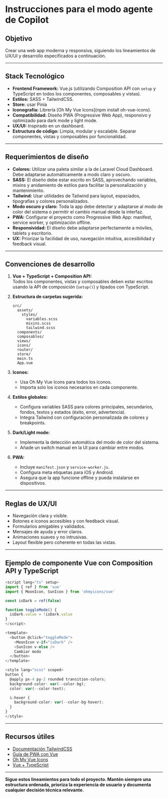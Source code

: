 # Instrucciones para el modo agente de Copilot

## Objetivo

Crear una web app moderna y responsiva, siguiendo los lineamientos de UX/UI y desarrollo especificados a continuación.

---

## Stack Tecnológico

- **Frontend Framework:** Vue.js (utilizando Composition API con `setup` y TypeScript en todos los componentes, composables y vistas).
- **Estilos:** SASS + TailwindCSS.
- **Store:** usar Pinia 
- **Iconografía:** Librería [Oh My Vue Icons](npm install oh-vue-icons).
- **Compatibilidad:** Diseño PWA (Progressive Web App), responsivo y optimizado para dark mode y light mode.
- **UX/UI:** Inspirado en un dashboard.
- **Estructura de código:** Limpia, modular y escalable. Separar componentes, vistas y composables por funcionalidad.

---

## Requerimientos de diseño

- **Colores:** Utilizar una paleta similar a la de Laravel Cloud Dashboard. Debe adaptarse automáticamente a modo claro y oscuro.
- **SASS:** El diseño debe estar escrito en SASS, aprovechando variables, mixins y anidamiento de estilos para facilitar la personalización y mantenimiento.
- **Tailwind:** Usar utilidades de Tailwind para layout, espaciados, tipografías y colores personalizados.
- **Modo oscuro y claro:** Toda la app debe detectar y adaptarse al modo de color del sistema o permitir el cambio manual desde la interfaz.
- **PWA:** Configurar el proyecto como Progressive Web App: manifest, service worker, y optimización offline.
- **Responsividad:** El diseño debe adaptarse perfectamente a móviles, tablets y escritorio.
- **UX:** Priorizar la facilidad de uso, navegación intuitiva, accesibilidad y feedback visual.

---

## Convenciones de desarrollo

1. **Vue + TypeScript + Composition API:**  
   Todos los componentes, vistas y composables deben estar escritos usando la API de composición (`setup()`) y tipados con TypeScript.

2. **Estructura de carpetas sugerida:**
   ```
   src/
     assets/
       styles/
         variables.scss
         mixins.scss
         tailwind.scss
     components/
     composables/
     views/
     icons/
     router/
     store/
     main.ts
     App.vue
   ```

3. **Iconos:**
   - Usa Oh My Vue Icons para todos los iconos.
   - Importa solo los iconos necesarios en cada componente.

4. **Estilos globales:**
   - Configura variables SASS para colores principales, secundarios, fondos, textos y estados (éxito, error, advertencia).
   - Integra Tailwind con configuración personalizada de colores y breakpoints.

5. **Dark/Light mode:**
   - Implementa la detección automática del modo de color del sistema.
   - Añade un switch manual en la UI para cambiar entre modos.

6. **PWA:**
   - Incluye `manifest.json` y `service-worker.js`.
   - Configura meta etiquetas para iOS y Android.
   - Asegura que la app funcione offline y pueda instalarse en dispositivos.

---

## Reglas de UX/UI

- Navegación clara y visible.
- Botones e iconos accesibles y con feedback visual.
- Formularios amigables y validados.
- Mensajes de ayuda y error claros.
- Animaciones suaves y no intrusivas.
- Layout flexible pero coherente en todas las vistas.

---

## Ejemplo de componente Vue con Composition API y TypeScript

```typescript
<script lang="ts" setup>
import { ref } from 'vue'
import { MoonIcon, SunIcon } from 'ohmyicons/vue'

const isDark = ref(false)

function toggleMode() {
  isDark.value = !isDark.value
}
</script>

<template>
  <button @click="toggleMode">
    <MoonIcon v-if="isDark" />
    <SunIcon v-else />
    Cambiar modo
  </button>
</template>

<style lang="scss" scoped>
button {
  @apply px-4 py-2 rounded transition-colors;
  background-color: var(--color-bg);
  color: var(--color-text);

  &:hover {
    background-color: var(--color-bg-hover);
  }
}
</style>
```

---

## Recursos útiles

- [Documentación TailwindCSS](https://tailwindcss.com/docs)
- [Guía de PWA con Vue](https://vuejs.org/guide/best-practices/pwa.html)
- [Oh My Vue Icons](https://oh-vue-icons.js.org/docs)
- [Vue + TypeScript](https://vuejs.org/guide/typescript/overview.html)

---

**Sigue estos lineamientos para todo el proyecto. Mantén siempre una estructura ordenada, prioriza la experiencia de usuario y documenta cualquier decisión técnica relevante.**
